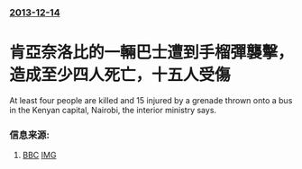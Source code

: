 ### [2013-12-14](/news/2013/12/14/index.md)

##### 
#  肯亞奈洛比的一輛巴士遭到手榴彈襲擊，造成至少四人死亡，十五人受傷 

At least four people are killed and 15 injured by a grenade thrown onto a bus in the Kenyan capital, Nairobi, the interior ministry says.


### 信息来源:

1. [BBC](http://www.bbc.co.uk/news/world-africa-25383506) [IMG](https://ichef.bbci.co.uk/news/1024/media/images/71744000/jpg/_71744735_71744734.jpg)
